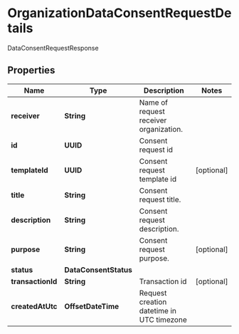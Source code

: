 

# OrganizationDataConsentRequestDetails

DataConsentRequestResponse

## Properties

Name | Type | Description | Notes
------------ | ------------- | ------------- | -------------
**receiver** | **String** | Name of request receiver organization. | 
**id** | **UUID** | Consent request id | 
**templateId** | **UUID** | Consent request template id |  [optional]
**title** | **String** | Consent request title. | 
**description** | **String** | Consent request description. | 
**purpose** | **String** | Consent request purpose. |  [optional]
**status** | **DataConsentStatus** |  | 
**transactionId** | **String** | Transaction id |  [optional]
**createdAtUtc** | **OffsetDateTime** | Request creation datetime in UTC timezone | 



